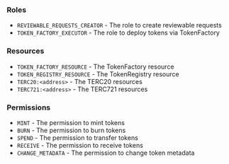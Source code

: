 ### Roles

- `REVIEWABLE_REQUESTS_CREATOR` - The role to create reviewable requests
- `TOKEN_FACTORY_EXECUTOR` - The role to deploy tokens via TokenFactory

### Resources

- `TOKEN_FACTORY_RESOURCE` - The TokenFactory resource
- `TOKEN_REGISTRY_RESOURCE` - The TokenRegistry resource
- `TERC20:<address>` - The TERC20 resources
- `TERC721:<address>` - The TERC721 resources

### Permissions

- `MINT` - The permission to mint tokens
- `BURN` - The permission to burn tokens
- `SPEND` - The permission to transfer tokens
- `RECEIVE` - The permission to receive tokens
- `CHANGE_METADATA` - The permission to change token metadata
